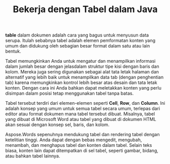 ﻿---
title: Bekerja dengan Tabel dalam Java
second_title: Aspose.Words untuk Java
articleTitle: Bekerja dengan Tabel
linktitle: Bekerja dengan Tabel
description: "Cara bekerja dengan tabel dalam Java. Memperkenalkan konsep simpul tabel di Aspose.Words untuk Java."
type: docs
weight: 190
url: /id/java/working-with-tables/
timestamp: 2024-01-27-14-07-04
---

**table** dalam dokumen adalah cara yang bagus untuk menyusun data serupa. Itulah sebabnya tabel adalah elemen pemformatan konten yang umum dan didukung oleh sebagian besar format dalam satu atau lain bentuk.

Tabel memungkinkan Anda untuk mengatur dan menampilkan informasi dalam jumlah besar dengan jelasdalam struktur tipe kisi dengan baris dan kolom. Mereka juga sering digunakan sebagai alat tata letak halaman dan alternatif yang lebih baik untuk menampilkan data tab (dengan penghentian tab) karena memungkinkan kontrol lebih besar atas desain dan tata letak konten. Dengan cara ini Anda bahkan dapat meletakkan konten yang perlu disimpan dalam posisi tetap menggunakan tabel tanpa batas.

Tabel tersebut terdiri dari elemen-elemen seperti **Cell**, **Row**, dan **Column**. Ini adalah konsep yang umum untuk semua tabel secara umum, terlepas dari editor atau format dokumen mana tabel tersebut dibuat. Misalnya, tabel yang dibuat di Microsoft Word atau tabel yang dibuat di dokumen HTML akan sesuai dengan konsep sel, baris, dan kolom.

Aspose.Words sepenuhnya mendukung tabel dan rendering tabel dengan ketelitian tinggi. Anda dapat dengan bebas mengedit, mengubah, menambah, dan menghapus tabel dan konten dalam tabel. Selain teks biasa, konten lain dapat ditempatkan di sel tabel, seperti gambar, bidang, atau bahkan tabel lainnya.
